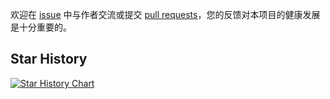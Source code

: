 欢迎在 [issue](https://github.com/sunny0826/kubecm/issues/new) 中与作者交流或提交 [pull requests](https://github.com/sunny0826/kubecm/pulls)，您的反馈对本项目的健康发展是十分重要的。

## Star History

[![Star History Chart](https://api.star-history.com/svg?repos=sunny0826/kubecm&type=Date)](https://star-history.com/#sunny0826/kubecm)
